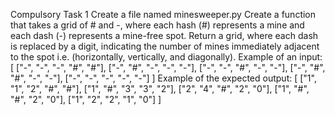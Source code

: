 Compulsory Task 1
Create a file named minesweeper.py
Create a function that takes a grid of # and -, where each hash (#) represents a
mine and each dash (-) represents a mine-free spot.
Return a grid, where each dash is replaced by a digit, indicating the number of
mines immediately adjacent to the spot i.e. (horizontally, vertically, and
diagonally).
Example of an input:
[ ["-", "-", "-", "#", "#"],
  ["-", "#", "-", "-", "-"],
  ["-", "-", "#", "-", "-"],
  ["-", "#", "#", "-", "-"],
  ["-", "-", "-", "-", "-"] ]
Example of the expected output:
[ ["1", "1", "2", "#", "#"],
  ["1", "#", "3", "3", "2"],
  ["2", "4", "#", "2", "0"],
  ["1", "#", "#", "2", "0"],
  ["1", "2", "2", "1", "0"] ]